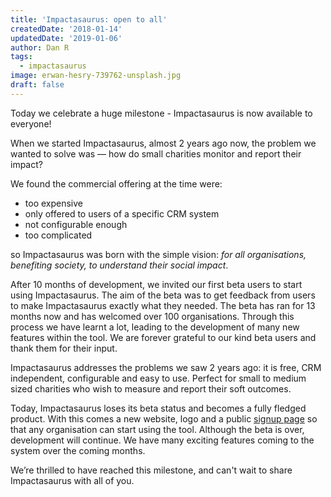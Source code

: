 ```yaml
---
title: 'Impactasaurus: open to all'
createdDate: '2018-01-14'
updatedDate: '2019-01-06'
author: Dan R
tags:
  - impactasaurus
image: erwan-hesry-739762-unsplash.jpg
draft: false
---
```


Today we celebrate a huge milestone - Impactasaurus is now available to everyone!

When we started Impactasaurus, almost 2 years ago now, the problem we wanted to solve was — how do small charities monitor and report their impact?

We found the commercial offering at the time were:

-   too expensive
-   only offered to users of a specific CRM system
-   not configurable enough
-   too complicated

so Impactasaurus was born with the simple vision: _for all organisations, benefiting society, to understand their social impact_.

After 10 months of development, we invited our first beta users to start using Impactasaurus.
The aim of the beta was to get feedback from users to make Impactasaurus exactly what they needed.
The beta has ran for 13 months now and has welcomed over 100 organisations.
Through this process we have learnt a lot, leading to the development of many new features within the tool.
We are forever grateful to our kind beta users and thank them for their input.

Impactasaurus addresses the problems we saw 2 years ago: it is free, CRM independent, configurable and easy to use.
Perfect for small to medium sized charities who wish to measure and report their soft outcomes.

Today, Impactasaurus loses its beta status and becomes a fully fledged product.
With this comes a new website, logo and a public [signup page](/signup) so that any organisation can start using the tool.
Although the beta is over, development will continue.
We have many exciting features coming to the system over the coming months.

We’re thrilled to have reached this milestone, and can't wait to share Impactasaurus with all of you.
